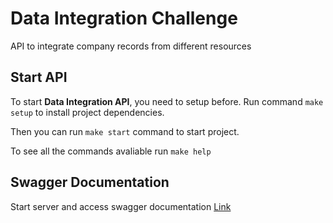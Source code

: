 # Data Integration Challenge

API to integrate company records from different resources

## Start API
To start **Data Integration API**, you need to setup before. Run command `make setup` to install project dependencies.

Then you can run `make start` command to start project.

To see all the commands avaliable run `make help`

## Swagger Documentation
Start server and access swagger documentation [Link](http://localhost:8091/swagger/index.html)
